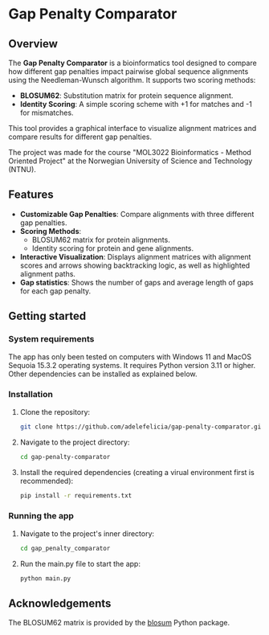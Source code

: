 # Gap Penalty Comparator

## Overview
The **Gap Penalty Comparator** is a bioinformatics tool designed to compare how different gap penalties impact pairwise global sequence alignments using the Needleman-Wunsch algorithm. It supports two scoring methods:
- **BLOSUM62**: Substitution matrix for protein sequence alignment.
- **Identity Scoring**: A simple scoring scheme with +1 for matches and -1 for mismatches.

This tool provides a graphical interface to visualize alignment matrices and compare results for different gap penalties.

The project was made for the course "MOL3022 Bioinformatics - Method Oriented Project" at the Norwegian University of Science and Technology (NTNU). 

## Features
- **Customizable Gap Penalties**: Compare alignments with three different gap penalties.
- **Scoring Methods**:
  - BLOSUM62 matrix for protein alignments.
  - Identity scoring for protein and gene alignments.
- **Interactive Visualization**: Displays alignment matrices with alignment scores and arrows showing backtracking logic, as well as highlighted alignment paths.
- **Gap statistics**: Shows the number of gaps and average length of gaps for each gap penalty.

## Getting started

### System requirements
The app has only been tested on computers with Windows 11 and MacOS Sequoia 15.3.2 operating systems. It requires Python version 3.11 or higher. Other dependencies can be installed as explained below.

### Installation
1. Clone the repository:
   ```bash
   git clone https://github.com/adelefelicia/gap-penalty-comparator.git
   ```
2. Navigate to the project directory:
   ```bash
   cd gap-penalty-comparator
   ```
3. Install the required dependencies (creating a virual environment first is recommended):
   ```bash
   pip install -r requirements.txt
   ```  
### Running the app
1. Navigate to the project's inner directory:
   ```bash
   cd gap_penalty_comparator
   ```
2. Run the main.py file to start the app:
   ```bash
   python main.py
   ```

## Acknowledgements
The BLOSUM62 matrix is provided by the [blosum](https://pypi.org/project/blosum/) Python package.

